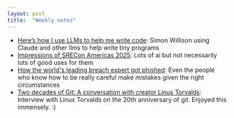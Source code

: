 ```yaml
---
layout: post
title:  "Weekly notes"
---
```


* [Here’s how I use LLMs to help me write code](https://simonwillison.net/2025/Mar/11/using-llms-for-code/): Simon Willison using Claude and other llms to help write tiny programs
* [Impressions of SRECon Americas 2025](https://blog.relyabilit.ie/impressions-of-srecon-americas-2025/): Lots of ai but not necessarily lots of good uses for them
* [How the world's leading breach expert got phished](https://pluralistic.net/2025/04/05/troy-hunt/#teach-a-man-to-phish): Even the people who know how to be really careful make mistakes given the right circumstances
* [Two decades of Git: A conversation with creator Linus Torvalds](https://www.youtube.com/watch?v=sCr_gb8rdEI): Interview with Linux Torvalds on the 20th anniversary of git. Enjoyed this immensely. :)